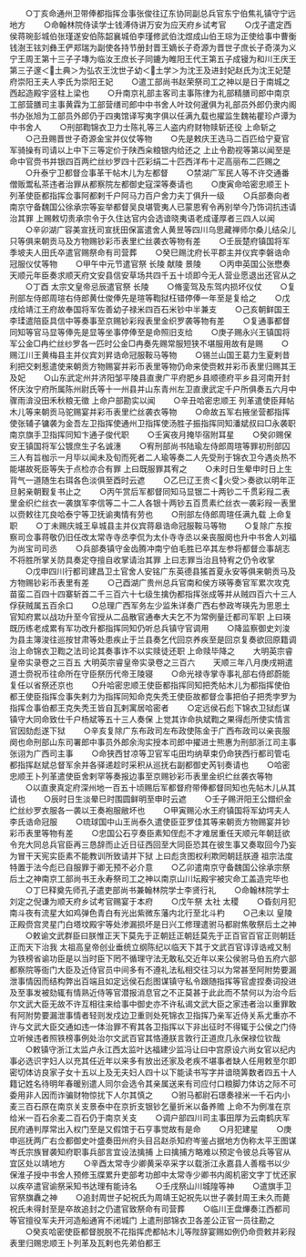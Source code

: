 <!-- { "loadSidebar": true } -->
　　○丁亥命通州卫带俸都指挥佥事张俊往辽东协同副总兵官东宁伯焦礼镇守宁远地方
　　○命翰林院侍读学士钱溥侍讲万安为应天府乡试考官
　　○戊子遣定西侯蒋琬彭城伯张瑾遂安伯陈韶襄城伯李瑾修武伯沈煜成山伯王琮为正使给事中曹衡钱澍王铉刘彝王俨郑瑞为副使各持节册封晋王嫡长子奇源为晋世子庶长子奇渶为义宁王周王第十三子子塼为临汝王庶长子同鏕为睢阳王代王第五子成镘为和川王庆王第三子邃＜土典＞为弘农王沈世子幼＜土学＞为沈王及进封妃赵氏为沈王妃楚府崇阳王夫人李氏为崇阳王妃
　　○遣工部尚书赵荣祭司工之神以是日于南城之西起造殿宇竖柱上梁也
　　○升南京礼部主客司主事陈律为礼部精膳司郎中南京工部营膳司主事黄霖为工部营缮司郎中中书舍人叶玟何暹俱为礼部员外郎仍隶内阁书办张旭为工部员外郎仍于四夷馆译写夷字俱以任满九载也擢监生魏祐瞿珍卢谭为中书舍人
　　○刑部鞫锦衣卫力士陈礼等三人盗内府财物赎斩还役  上命斩之
　　○己丑赐晋世子奇源金宝并仪仗等物
　　○先是敕庆王选马二百匹给宁夏官军骑操有司请以上中下三等定价于陕西籴粮银内给还之  上止令勘视等第以闻至是命中官赍书并银四百两纻丝纱罗四十匹彩绢二十匹西洋布十疋高丽布二匹赐之
　　○升泰宁卫都督佥事革干帖木儿为左都督
　　○禁湖广军民人等不许交通番僧贩鬻私茶违者治罪从都察院左都御史寇深等奏请也
　　○庚寅命哈密忠顺王卜列革使臣都指挥佥事阿都剌千户阿马力百户舍力夫丁俱升一级
　　○兵部奏向者南京守备魏国公徐承宗等妄举都督吴良堪管夷人已蒙恩宥令再别举今乃饰词抗违请治其罪  上赐敕切责承宗令于久住达官内会选谙晓夷语老成谨厚者三四人以闻
　　○辛卯湖广容美宣抚司宣抚田保富遣舍人黄昱等四川乌思藏禅师尔桑儿结朵儿只等俱来朝贡马及方物赐钞彩币表里纻丝袭衣等物有差
　　○壬辰楚府镇国将军季坡夫人田氏卒遣官赐祭命有司营葬
　　○癸巳赐沈府长平郡主并仪宾李磐诰命冠服仪仗等物
　　○甲午中元节遣官祭  长陵  献陵  景陵
　　○丙申英国公张懋奏天顺元年臣奏求顺天府文安县信安草场共四千五十顷即今无人营业愿退出还官从之
　　○丁酉  太宗文皇帝忌辰遣官祭  长陵
　　○脩銮驾及东驾内损坏仪仗
　　○复刑部左侍郎周瑄右侍郎黄仕俊俸先是瑄等鞫狱枉错停俸一年至是复给之
　　○戊戌给靖江王府故奉国将军佐善幼子禄米四百石米钞中半兼支
　　○己亥朝鲜国王李瑈遣陪臣具信中等奏事至京赐钞彩叚表里金织罗袭等物有差
　　○复通事都督同知等官马显等俸先是显等坐事停俸至是命照旧支给
　　○庚子赐永兴王镇国将军公金□冉纻丝纱罗各一匹时公金□冉奏先赐常服短狭不堪服用故有是赐
　　○赐江川王黄梅县主并仪宾刘昇诰命冠服鞍马等物
　　○锡兰山国王葛力生夏剌昔利把交剌惹遣使来朝贡方物赐宴并彩币表里等物仍命来使赍敕并彩币表里归赐其王及妃
　　○山东武定州并济阳邹平陵县直隶广平府肥乡县顺德府平乡县河南开封怀庆汝宁府所属陈州尉氏等十一州县并山东青州左卫直隶武定千户所俱奏五六月中骤雨渰没田禾秋粮无徵  上命户部勘实以闻
　　○辛丑哈密忠顺王  列革遣使臣拜帖木儿等来朝贡马驼赐宴并彩币表里纻丝袭衣等物
　　○命故五军右掖坐营都指挥使张辅子镛袭为金吾左卫指挥使通州卫指挥使汤胜子振指挥同知潘斌叔曰□永袭职南京旗手卫指挥同知卞通子俊代职
　　○壬寅夜月掩毕宿附耳星
　　○癸卯赐保安王镇国将军公镀庶生子名诚潓
　　○宥刑部尚书陆瑜左侍郎周瑄等罪初刑部囚三人有旨枷示一月毕以闻未及旬而死者二人瑜等奏二人先受刑于锦衣卫今遇炎热不能堪故死臣等失于点检亦合有罪  上曰既服罪其宥之
　　○未时日生晕申时日上生背气一道随生右珥各色淡俱至酉时云遮
　　○乙巳辽王贵＜火受＞奏欲以明年正旦躬亲朝觐复书止之
　　○丙午赏后军都督同知马显银二十两钞二千贯彩叚二表里金织纻丝衣一袭旗军李信等二十二人各银十两钞五百贯素纻丝衣一袭彩叚一表里以赍敕往兀良哈泰宁等卫抚谕夷情有劳也
　　○刑部左侍郎周瑄任满九载  上命复职
　　○丁未赐庆城王阜城县主并仪宾蒋皋诰命冠服鞍马等物
　　○复除广东按察司佥事蒋敬仍旧任改太常寺寺丞李侃为太仆寺寺丞以亲丧服阕也升中书舍人刘福为尚宝司司丞
　　○兵部奏镇守金齿腾冲南宁伯毛胜已卒其左参将都督佥事胡志不将胜所掌关防具奏定夺擅自收掌请治其罪  上曰志罪当治且特宥之仍令收掌
　　○戊申四川行都司建昌卫土官舍人安铭广东英德县猺首夏永安等俱来朝贡马及方物赐钞彩币表里有差
　　○己酉湖广贵州总兵官南和侯方瑛等奏官军累次攻克苗蛮二百四十四寨斩首二千三百六十七级生擒伪都指挥张成等并从贼四百六十三人俘获贼属五百余口
　　○总理广西军务左少监朱详奏广西右参政岑瑛先为思恩土官知府累以战功升至今官授从二品散官通奉大夫乞不为常例量迁都司军职  上曰瑛既历练老成累有军功改升都指挥同知仍听总兵镇守官调用
　　○降监察御史刘浚为县主簿浚往巡按甘肃等处患疾止于兰县奏乞代回京养疾至是回京复奏欲回原籍调治上命锦衣卫鞫之法司论其奏事诈不以实赎徒还职  上命赎毕降之
　　大明英宗睿皇帝实录卷之三百五
大明英宗睿皇帝实录卷之三百六
　　天顺三年八月庚戌朔遣道士赍祝币往命所在守臣祭历代帝王陵寝
　　○命光禄寺掌寺事礼部右侍郎蔚能复任以省祭还京也
　　○升哈密忠顺王使臣都指挥同知把秃帖木儿为都指挥使伯都王使臣指挥佥事失剌力为指挥同知命克失秃王使臣故都督佥事把伯子把秃孛罗为指挥佥事伯都王克失秃王皆自瓦剌寓居哈密者
　　○定远侯石彪下锦衣卫狱彪谋镇守大同命致仕千户杨斌等五十三人奏保  上觉其诈命执斌鞫之果得彪所使实情言官因劾彪遂下狱
　　○辛亥复除广东布政司左布政使陈金于广西布政司以亲丧服阕也命刑部山东司署郎中事员外郎余洵实授本司郎中擢进士熊惠为刑部浙江司主事张诩为广西司主事
　　○命狭西甘凉等卫官军屯田均纳草束仍命狭西行都司管屯都指挥赵斌总督军余并各驿递趁时采积从巡抚右副都御史芮钊奏请也
　　○哈密忠顺王卜列革遣使臣舍剌罕等奏报边事至京赐钞彩币表里金织纻丝袭衣等物
　　○以直隶真定府深州地一百五十顷赐后军都督府带俸都督同知也先帖木儿从其请也
　　○辰时日生淡晕巳时围圆鲜明至申时云遮
　　○壬子赐汧阳王公鏳织金纻丝纱罗衣服各一袭以王奏袍服敝坏也
　　○甲寅赐沁水王府镇国将军幼堮夫人李氏诰命冠服
　　○琉球国中山王尚泰久遣使臣亚罗佳其等来朝贡方物赐宴并钞彩币表里等物有差
　　○忠国公石亨奏臣素知侄彪不才难居重任天顺元年朝廷欲令充大同总兵官臣再三恳辞而止近日征西回至大同臣恐其在彼生事又奏取回今乃妄为冒干天宪实臣素不能教训所致请并下狱  上曰彪贪图权利欺罔朝廷朕遵  祖宗法度特置于法今彪已自服罪于卿无预不必介意
　　○乙卯遣南京守备魏国公徐承宗祭后土之神南京工部尚书王永寿祭司工之神以南京山川坛殿宇被灾命工盖造完毕也
　　○丁巳释奠先师孔子遣吏部尚书兼翰林院学士李贤行礼
　　○命翰林院学士刘定之倪谦为顺天府乡试考官赐宴于本府
　　○戊午祭  太社  太稷
　　○昏刻月犯南斗夜有流星大如鸡弹色青白有光出紫微东藩内北行至北斗杓
　　○己未以  皇陵正殿赍宫灵星门白塔坟殿宇等处渗漏损坏是日兴工修理遣驸马都尉焦敬祭后土之神
　　○敕谕文武群臣曰朕惟正天下莫先于正朝廷正朝廷莫先于正百官百官正则朝廷正而天下治我  太祖高皇帝创业垂统立纲陈纪以临天下其于文武百官谆谆诰戒又制为铁榜省谕功臣是以当时臣下罔不循理守法无敢私交近年以来公侯驸马伯五府六部都察院等衙门大臣及近侍官员中间多有不遵礼法私相交往习以为常甚至阿附势要漏泄事情因而结构弊出百端且如定远侯石彪图谋镇守私令跟随指挥等官虗捏奏词投进及至事发被劾辄有情熟近侍等官潜报消息官之不正莫甚于此此而不禁何以为治今后尔文武大臣无故不许互相往来给事中御史亦不许私谒文武大臣之家违者治以重罪敢有阿附势要漏泄事情者轻则发戍边卫重则处死锦衣卫指挥乃亲军近侍关系尤重亦不许与文武大臣交通如违一体治罪不宥其各卫指挥以下非出征时不得辄于公侯之门侍立听候违者照铁榜事例处治尔文武百官其恪遵朕言敦行正道庶几永保禄位钦哉
　　○敕镇守浙江太监卢永江西太监叶达福建少监冯让曰中宫原设六尚女官以纪内事必选识字妇人以充其任近年以来多有放出还家及老疾不堪事者缺人任用敕至尔即密切体访良家子女十五以上及无夫妇人四十以下能读书写字并谙晓筭数者四五十人籍记姓名待明年春暖别遣人同尔会选令其亲属送来有司应付口粮脚力体访之际不可委用非人因而诈骗财物惊扰下人尔其慎之
　　○驸马都尉石璟奏禄米一千石内小麦三百石原在南京关支景泰中在京折支银钞乞量折米以备养赡  上命不为例准在京给米一百石余麦二百石仍于南京关支
　　○调户部四川司主事田厚为云南鹤庆军民府通判厚常出入权门至是又假馆于石亨事觉故有是命
　　○月犯建星
　　○庚申巡抚两广右佥都御史叶盛奏田州府头目吕赵杀知府岑鉴占据地方伪称太平王图谋岑氏宗族冒袭知府职事兵部言宜设法擒捕  上曰擒捕方略难以预定令彼总兵等官从宜区处以靖地方
　　○辛酉太常寺少卿黄采卒采字以载浙江永嘉县人善楷书以少保淮子授中书舍人预修玉牒累升吏部考功郎中太常寺少卿书内阁机密文字丁忧还家以疾卒遣官谕祭采知书达理有能诗名
　　○壬戌祭山川城隍等神
　　○遣旗手卫官祭旗纛之神
　　○追封周世子妃祝氏为周靖王妃祝先以世子袭封周王未久而薨祝氏未得封至是卒故追封之仍遣官致祭命有司营葬
　　○临川王盘熚奏江西都司等官擅役军夫开河造船通宵不闭城门  上遣刑部锦衣卫各差公正官一员往勘之
　　○癸亥哈密使臣都督脱脱不花指挥虎都帖木儿等陛辞宴赐如例仍命赍敕并彩叚表里归赐忠顺王卜列革及瓦剌也先弟伯都王
